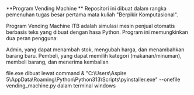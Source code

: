 **Program Vending Machine
**
Repositori ini dibuat dalam rangka pemenuhan tugas besar pertama mata kuliah "Berpikir Komputasional".

Program Vending Machine ITB adalah simulasi mesin penjual otomatis berbasis teks yang dibuat dengan hasa Python.
Program ini memungkinkan dua peran pengguna:

Admin, yang dapat menambah stok, mengubah harga, dan menambahkan barang baru.
Pembeli, yang dapat memilih kategori (makanan/minuman), membeli barang, dan menerima kembalian

file.exe dibuat lewat command
& "C:\Users\Aspire 5\AppData\Roaming\Python\Python313\Scripts\pyinstaller.exe" --onefile vending_machine.py
dalam terminal windows
